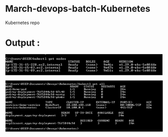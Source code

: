 # March-devops-batch-Kubernetes
Kubernetes repo

# Output :

![Output](./images/nodes.PNG)


![Output](./images/kube.PNG)
